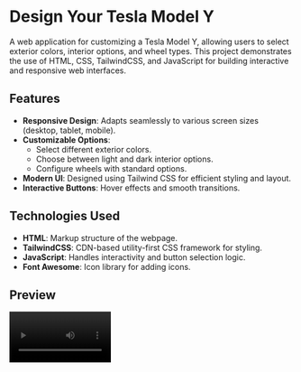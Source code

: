 # Design Your Tesla Model Y

A web application for customizing a Tesla Model Y, allowing users to select exterior colors, interior options, and wheel types. This project demonstrates the use of HTML, CSS, TailwindCSS, and JavaScript for building interactive and responsive web interfaces.

## Features
- **Responsive Design**: Adapts seamlessly to various screen sizes (desktop, tablet, mobile).
- **Customizable Options**:
  - Select different exterior colors.
  - Choose between light and dark interior options.
  - Configure wheels with standard options.
- **Modern UI**: Designed using Tailwind CSS for efficient styling and layout.
- **Interactive Buttons**: Hover effects and smooth transitions.

## Technologies Used
- **HTML**: Markup structure of the webpage.
- **TailwindCSS**: CDN-based utility-first CSS framework for styling.
- **JavaScript**: Handles interactivity and button selection logic.
- **Font Awesome**: Icon library for adding icons.

## Preview

<video src='tesla-preview.mov' width=180/>
